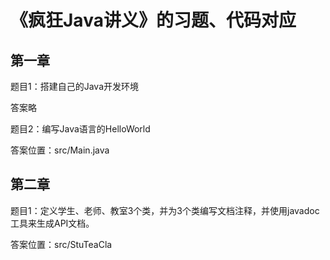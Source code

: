 # 《疯狂Java讲义》的习题、代码对应

## 第一章

题目1：搭建自己的Java开发环境

答案略

题目2：编写Java语言的HelloWorld

答案位置：src/Main.java

## 第二章

题目1：定义学生、老师、教室3个类，并为3个类编写文档注释，并使用javadoc工具来生成API文档。

答案位置：src/StuTeaCla